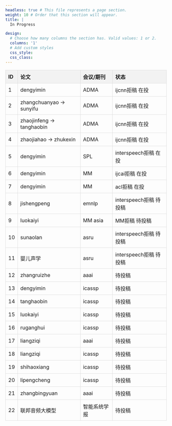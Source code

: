 ```yaml
---
headless: true # This file represents a page section.
weight: 10 # Order that this section will appear.
title: |
  In Progress

design:
  # Choose how many columns the section has. Valid values: 1 or 2.
  columns: '1'
  # Add custom styles
  css_style:
  css_class:
---
```

<style>
  table {
    border-collapse: collapse;
  }

  th {
    background-color: #f2f2f2;
    border: 1px solid #ddd;
    padding: 8px;
    text-align: left;
  }

  td {
    border: 1px solid #ddd;
    padding: 8px;
  }
</style>
<div align=center>
<table>
  <tr>
    <th>ID</th>
    <th>论文</th>
    <th>会议/期刊</th>
    <th>状态</th>
  </tr>
  <tr>
    <td>1</td>
    <td>dengyimin</td>
    <td>ADMA</td>
    <td>ijcnn拒稿 在投</td>
  </tr>
  <tr>
    <td>2</td>
    <td>zhangchuanyao -&gt; sunyifu</td>
    <td>ADMA</td>
    <td>ijcnn拒稿 在投</td>
  </tr>
  <tr>
    <td>3</td>
    <td>zhaojinfeng -&gt; tanghaobin</td>
    <td>ADMA</td>
    <td>ijcnn拒稿 在投</td>
  </tr>
  <tr>
    <td>4</td>
    <td>zhaojiahao -&gt; zhukexin</td>
    <td>ADMA</td>
    <td>ijcnn拒稿 在投</td>
  </tr>
  <tr>
    <td>5</td>
    <td>dengyimin</td>
    <td>SPL</td>
    <td>interspeech拒稿 在投</td>
  </tr>
  <tr>
    <td>6</td>
    <td>dengyimin</td>
    <td>MM</td>
    <td>ijcai拒稿 在投</td>
  </tr>
  <tr>
    <td>7</td>
    <td>dengyimin</td>
    <td>MM</td>
    <td>acl拒稿 在投</td>
  </tr>
  <tr>
    <td>8</td>
    <td>jishengpeng</td>
    <td>emnlp</td>
    <td>interspeech拒稿 待投稿</td>
  </tr>
  <tr>
    <td>9</td>
    <td>luokaiyi</td>
    <td>MM asia</td>
    <td>MM拒稿 待投稿</td>
  </tr>
  <tr>
    <td>10</td>
    <td>sunaolan</td>
    <td>asru</td>
    <td>interspeech拒稿 待投稿</td>
  </tr>
  <tr>
    <td>11</td>
    <td>婴儿声学</td>
    <td>asru</td>
    <td>interspeech拒稿 待投稿</td>
  </tr>
  <tr>
    <td>12</td>
    <td>zhangruizhe</td>
    <td>aaai</td>
    <td>待投稿</td>
  </tr>
  <tr>
    <td>13</td>
    <td>dengyimin</td>
    <td>icassp</td>
    <td>待投稿</td>
  </tr>
  <tr>
    <td>14</td>
    <td>tanghaobin</td>
    <td>icassp</td>
    <td>待投稿</td>
  </tr>
  <tr>
    <td>15</td>
    <td>luokaiyi</td>
    <td>icassp</td>
    <td>待投稿</td>
  </tr>
  <tr>
    <td>16</td>
    <td>ruganghui</td>
    <td>icassp</td>
    <td>待投稿</td>
  </tr>
  <tr>
    <td>17</td>
    <td>liangziqi</td>
    <td>aaai</td>
    <td>待投稿</td>
  </tr>
  <tr>
    <td>18</td>
    <td>liangziqi</td>
    <td>icassp</td>
    <td>待投稿</td>
  </tr>
  <tr>
    <td>19</td>
    <td>shihaoxiang</td>
    <td>icassp</td>
    <td>待投稿</td>
  </tr>
  <tr>
    <td>20</td>
    <td>lipengcheng</td>
    <td>icassp</td>
    <td>待投稿</td>
  </tr>
  <tr>
    <td>21</td>
    <td>zhangbingyuan</td>
    <td>aaai</td>
    <td>待投稿</td>
  </tr>
  <tr>
    <td>22</td>
    <td>联邦音频大模型</td>
    <td>智能系统学报</td>
    <td>待投稿</td>
  </tr>
</table>
</div>